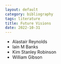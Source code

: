 ```yaml
---
layout: default
category: bibliography
tags: literature
title: Future Visions
date: 2022-10-31
---
```


* Alastair Reynolds
* Iain M Banks
* Kim Stanley Robinson
* William Gibson
